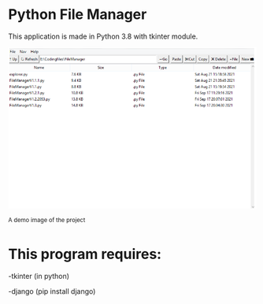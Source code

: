 # Python File Manager
This application is made in Python 3.8 with tkinter module.

![alt text](https://raw.githubusercontent.com/NLogDEV/Python-File-Manager/main/demo.png)
<p></p>
<sup>A demo image of the project</sup>

# This program requires:
<p>-tkinter (in python)</p>
<p>-django (pip install django)</p>




